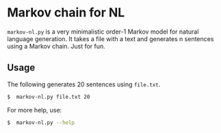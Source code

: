 Markov chain for NL
===================

`markov-nl.py` is a very minimalistic order-1 Markov model for natural language generation. It takes a file with a text and generates n sentences using a Markov chain. Just for fun.

Usage
-----

The following generates 20 sentences using `file.txt`.

```bash
$  markov-nl.py file.txt 20
```

For more help, use:

```bash
$  markov-nl.py --help
```
